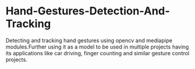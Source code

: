 # Hand-Gestures-Detection-And-Tracking
Detecting and tracking hand gestures using opencv and mediapipe modules.Further using it as a model to be used in multiple projects having its applications like car driving, finger counting and similar gesture control projects. 

